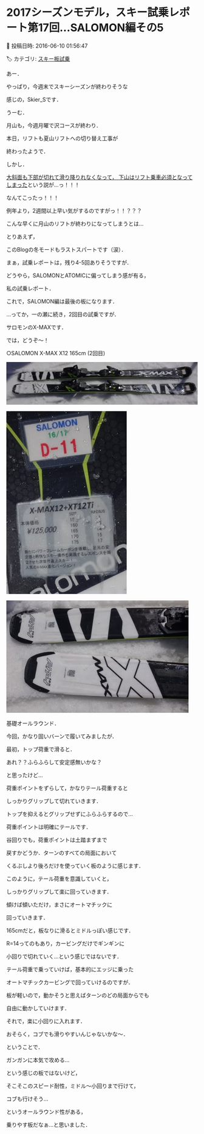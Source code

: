 # 2017シーズンモデル，スキー試乗レポート第17回…SALOMON編その5

📅 投稿日時: 2016-06-10 01:56:47

🏷️ カテゴリ: [スキー板試乗](c0bd8048615710cee890e403a36cc9a2b.md)

あー．


やっぱり，今週末でスキーシーズンが終わりそうな


感じの，Skier_Sです．





うーむ．


月山も，今週月曜で沢コースが終わり．


本日，リフトも夏山リフトへの切り替え工事が


終わったようで．





しかし．


[大斜面も下部が切れて滑り降りれなくなって，
下山はリフト乗車必須となってしまった](http://ameblo.jp/gas3staff/entry-12168814641.html)という説が…っ！！！


なんてこったっ！！！


例年より，2週間以上早い気がするのですがっ！！？？？


こんな早くに月山のリフトが終わりになってしまうとは…





とりあえず，


このBlogの冬モードもラストスパートです（涙）．





まぁ，試乗レポートは，残り4-5回ありそうですが．





どうやら，SALOMONとATOMICに偏ってしまう感が有る，


私の試乗レポート．


これで，SALOMON編は最後の板になります．


…ってか，一の瀬に続き，2回目の試乗ですが．


サロモンのX-MAXです．





では，どうぞ～！[]()








○SALOMON X-MAX X12 165cm (2回目)







![f8ab1c775b6ec2b8ae47176b120bdfb0.jpg](images/f8ab1c775b6ec2b8ae47176b120bdfb0.jpg)









![374c5b92b7453dbea6b89d073eb354c0.jpg](images/374c5b92b7453dbea6b89d073eb354c0.jpg)









![fa994af5eadf6b57416bd905688b7f2b.jpg](images/fa994af5eadf6b57416bd905688b7f2b.jpg)







基礎オールラウンド．





今回，かなり固いバーンで履いてみましたが．


最初，トップ荷重で滑ると．


あれ？？ふらふらして安定感無いかな？


と思ったけど…


荷重ポイントをずらして，かなりテール荷重すると


しっかりグリップして切れていきます．


トップを抑えるとグリップせずにふらふらするので…


荷重ポイントは明確にテールです．


谷回りでも，荷重ポイントは土踏まずまで


戻すかどうか．ターンのすべての局面において


くるぶしより後ろだけを使っていく板のように感じます．





このように，テール荷重を意識していくと，


しっかりグリップして楽に回っていきます．


傾けば傾いただけ，まさにオートマチックに


回っていきます．


165cmだと，板なりに滑るとミドルっぽい感じです．


R=14ってのもあり，カービングだけでギンギンに


小回りで切れていく…という感じではないです．





テール荷重で乗っていけば，基本的にエッジに乗った


オートマチックカービングで回っていけるのですが．


板が軽いので，動かそうと思えばターンのどの局面からでも


自由に動かしていけます．


それで，楽に小回りに入れます．


おそらく，コブでも滑りやすいんじゃないかな～．





ということで．


ガンガンに本気で攻める…


という感じの板ではないけど，


そこそこのスピード耐性，ミドル～小回りまで行けて，


コブも行けそう…


というオールラウンド性がある，


乗りやす板だなぁ…と思いました．
